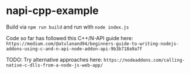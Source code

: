 # napi-cpp-example


Build via
`npm run build`
and run with
`node index.js`


Code so far has followed this C++/N-API guide here: `https://medium.com/@atulanand94/beginners-guide-to-writing-nodejs-addons-using-c-and-n-api-node-addon-api-9b3b718a9a7f`

TODO: Try alternative approaches here:
`https://nodeaddons.com/calling-native-c-dlls-from-a-node-js-web-app/`

